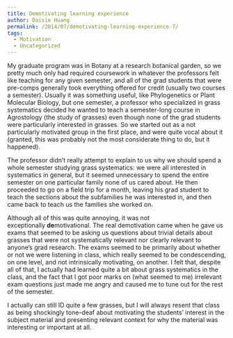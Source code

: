 ```yaml
---
title: Demotivating learning experience
author: Daisie Huang
permalink: /2014/07/demotivating-learning-experience-7/
tags:
  - Motivation
  - Uncategorized
---
```

My graduate program was in Botany at a research botanical garden, so we pretty much only had required coursework in whatever the professors felt like teaching for any given semester, and all of the grad students that were pre-comps generally took everything offered for credit (usually two courses a semester). Usually it was something useful, like Phylogenetics or Plant Molecular Biology, but one semester, a professor who specialized in grass systematics decided he wanted to teach a semester-long course in Agrostology (the study of grasses) even though none of the grad students were particularly interested in grasses. So we started out as a not particularly motivated group in the first place, and were quite vocal about it (granted, this was probably not the most considerate thing to do, but it happened).

The professor didn&#8217;t really attempt to explain to us why we should spend a whole semester studying grass systematics: we were all interested in systematics in general, but it seemed unnecessary to spend the entire semester on one particular family none of us cared about. He then proceeded to go on a field trip for a month, leaving his grad student to teach the sections about the subfamilies he was interested in, and then came back to teach us the families she worked on.

Although all of this was quite annoying, it was not exceptionally **de**motivational. The real demotivation came when he gave us exams that seemed to be asking us questions about trivial details about grasses that were not systematically relevant nor clearly relevant to anyone&#8217;s grad research. The exams seemed to be primarily about whether or not we were listening in class, which really seemed to be condescending, on one level, and not intrinsically motivating, on another. I felt that, despite all of that, I actually had learned quite a bit about grass systematics in the class, and the fact that I got poor marks on (what seemed to me) irrelevant exam questions just made me angry and caused me to tune out for the rest of the semester.

I actually can still ID quite a few grasses, but I will always resent that class as being shockingly tone-deaf about motivating the students&#8217; interest in the subject material and presenting relevant context for why the material was interesting or important at all.
